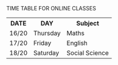 
<html>
 <head>  TIME TABLE FOR ONLINE CLASSES </head>
 <table> 
<tr> 
 <th> DATE </th>
 <th> DAY  </th> 
<th>  Subject </th> 
</tr>
 <td> 16/20 </td> 
<td>  Thursday </td> 
<td> Maths </td> 
</tr> 
<tr> 
<td > 17/20 </td> 
<td> Friday </td> 
<td> English </td> 
</tr> 
<tr> 
<td> 18/20 </td>
 <td> Saturday </td> 
<td>  Social Science </td> 
</tr>
 </table>
 </body>
 </html>
